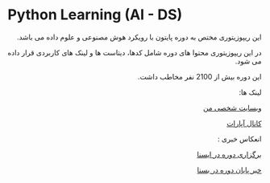 # Python Learning (AI - DS)

<div dir='rtl'>

این ریپوزیتوری مختص به دوره پایتون با رویکرد هوش مصنوعی و علوم داده می باشد.

در این ریپوزیتوری محتوا های دوره شامل کدها، دیتاست ها و لینک های کاربردی قرار داده می شود.

این دوره بیش از 2100 نفر مخاطب داشت. 
 
 لینک ها: 
 
[وبسایت شخصی من](https://amirhosseinbabaeayan.ir/)

[کانال آپارات](https://www.aparat.com/amirhosseinbabaeayan)


انعکاس خبری :
 
[برگزاری دوره در ایسنا](https://www.isna.ir/news/1400062316789/)
 
[خبر پایان دوره در بسنا](https://basna.ir/fa/news/5643/)
</div>
